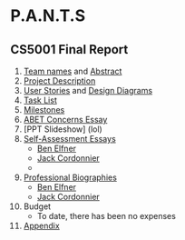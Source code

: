 # P.A.N.T.S

## CS5001 Final  Report
1. [Team names](Project-Description.md) and [Abstract](abstract.md)
2. [Project Description](Project-Description.md)
3. [User Stories](User_Stories.md) and [Design Diagrams](Design_Diagrams/DesignDiagrams.md)
4. [Task List](Tasklist.md)
5. [Milestones](MilestonesTimelineandEffortMatrix.md#table-0-milestones)
6. [ABET Concerns Essay](lol)
7. [PPT Slideshow] (lol)
8. [Self-Assessment Essays](writing_assignments/assignment3)
   - [Ben Elfner](writing_assignments/assignment3/BenElfnerIndividualCapstoneAssessment.md)
   - [Jack Cordonnier](writing_assignments/assignment3/Individual%20Capstone%20Assessment.docx)
   - 
9. [Professional Biographies](writing_assignments/assignment2)
   - [Ben Elfner](writing_assignments/assignment2/Professional%20Biography%20BE.md)
   - [Jack Cordonnier](writing_assignments/assignment2/Professional%20Biography%20JNC.md)
10. Budget
      - To date, there has been no expenses
11. [Appendix](Appendix.md)
